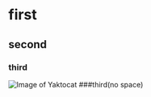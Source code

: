 # first
## second 
### third

![Image of Yaktocat](https://octodex.github.com/images/yaktocat.png)
###third(no space)
